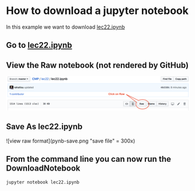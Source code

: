 # How to download a jupyter notebook
In this example we want to download [lec22.ipynb](https://github.com/rahatlou/CMP/blob/master/lec22/lec22.ipynb)

## Go to [lec22.ipynb](https://github.com/rahatlou/CMP/blob/master/lec22/lec22.ipynb)

## View the __Raw__ notebook (not rendered by GitHub)
![view raw format](pynb-raw.png "click on Raw")

## Save As lec22.ipynb
  ![view raw format](pynb-save.png "save file" = 300x)

## From the command line you can now run the DownloadNotebook
```
jupyter notebook lec22.ipynb
```
